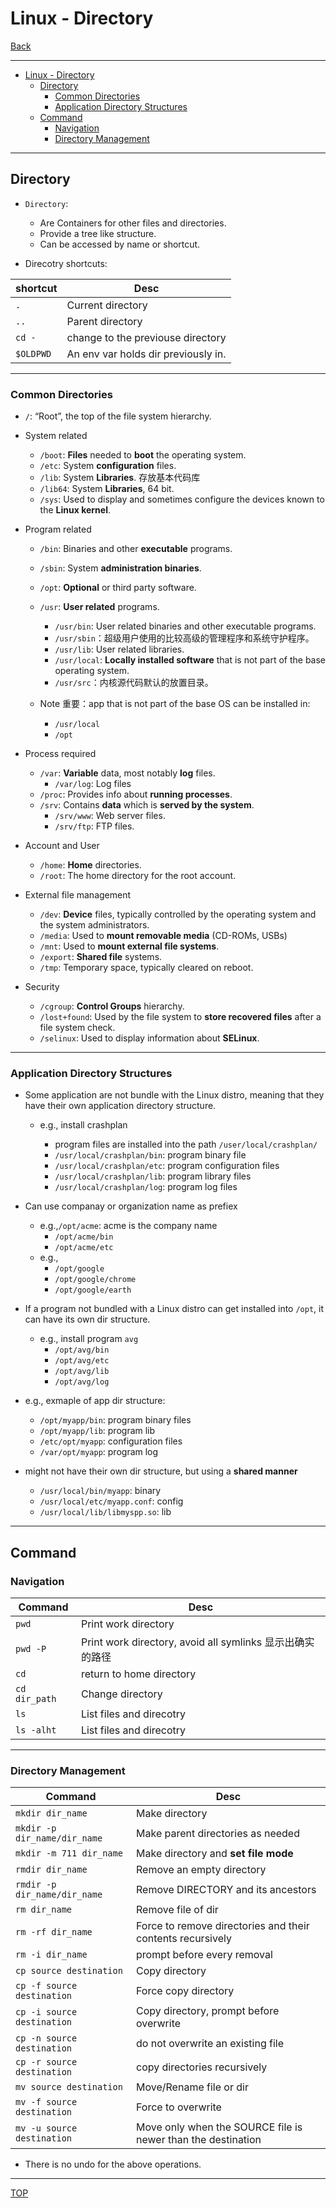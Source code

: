 # Linux - Directory

[Back](../index.md)

---

- [Linux - Directory](#linux---directory)
  - [Directory](#directory)
    - [Common Directories](#common-directories)
    - [Application Directory Structures](#application-directory-structures)
  - [Command](#command)
    - [Navigation](#navigation)
    - [Directory Management](#directory-management)

---

## Directory

- `Directory`:

  - Are Containers for other files and directories.
  - Provide a tree like structure.
  - Can be accessed by name or shortcut.

- Direcotry shortcuts:

| shortcut  | Desc                                |
| --------- | ----------------------------------- |
| `.`       | Current directory                   |
| `..`      | Parent directory                    |
| `cd -`    | change to the previouse directory   |
| `$OLDPWD` | An env var holds dir previously in. |

---

### Common Directories

- `/`: “Root”, the top of the file system hierarchy.

- System related

  - `/boot`: **Files** needed to **boot** the operating system.
  - `/etc`: System **configuration** files.
  - `/lib`: System **Libraries**. 存放基本代码库
  - `/lib64`: System **Libraries**, 64 bit.
  - `/sys`: Used to display and sometimes configure the devices known to the **Linux kernel**.

- Program related

  - `/bin`: Binaries and other **executable** programs.
  - `/sbin`: System **administration binaries**.
  - `/opt`: **Optional** or third party software.
  - `/usr`: **User related** programs.

    - `/usr/bin`: User related binaries and other executable programs.
    - `/usr/sbin`：超级用户使用的比较高级的管理程序和系统守护程序。
    - `/usr/lib`: User related libraries.
    - `/usr/local`: **Locally installed software** that is not part of the base operating system.
    - `/usr/src`：内核源代码默认的放置目录。

  - Note 重要：app that is not part of the base OS can be installed in:
    - `/usr/local`
    - `/opt`

- Process required

  - `/var`: **Variable** data, most notably **log** files.
    - `/var/log`: Log files
  - `/proc`: Provides info about **running processes**.
  - `/srv`: Contains **data** which is **served by the system**.
    - `/srv/www`: Web server files.
    - `/srv/ftp`: FTP files.

- Account and User

  - `/home`: **Home** directories.
  - `/root`: The home directory for the root account.

- External file management

  - `/dev`: **Device** files, typically controlled by the operating system and the system administrators.
  - `/media`: Used to **mount removable media** (CD-ROMs, USBs)
  - `/mnt`: Used to **mount external file systems**.
  - `/export`: **Shared file** systems.
  - `/tmp`: Temporary space, typically cleared on reboot.

- Security
  - `/cgroup`: **Control Groups** hierarchy.
  - `/lost+found`: Used by the file system to **store recovered files** after a file system check.
  - `/selinux`: Used to display information about **SELinux**.

---

### Application Directory Structures

- Some application are not bundle with the Linux distro, meaning that they have their own application directory structure.

  - e.g., install crashplan

    - program files are installed into the path `/user/local/crashplan/`
    - `/usr/local/crashplan/bin`: program binary file
    - `/usr/local/crashplan/etc`: program configuration files
    - `/usr/local/crashplan/lib`: program library files
    - `/usr/local/crashplan/log`: program log files

- Can use companay or organization name as prefiex

  - e.g.,`/opt/acme`: acme is the company name
    - `/opt/acme/bin`
    - `/opt/acme/etc`
  - e.g.,
    - `/opt/google`
    - `/opt/google/chrome`
    - `/opt/google/earth`

- If a program not bundled with a Linux distro can get installed into `/opt`, it can have its own dir structure.
  - e.g., install program `avg`
    - `/opt/avg/bin`
    - `/opt/avg/etc`
    - `/opt/avg/lib`
    - `/opt/avg/log`
- e.g., exmaple of app dir structure:

  - `/opt/myapp/bin`: program binary files
  - `/opt/myapp/lib`: program lib
  - `/etc/opt/myapp`: configuration files
  - `/var/opt/myapp`: program log

- might not have their own dir structure, but using a **shared manner**
  - `/usr/local/bin/myapp`: binary
  - `/usr/local/etc/myapp.conf`: config
  - `/usr/local/lib/libmyspp.so`: lib

---

## Command

### Navigation

| Command       | Desc                                                      |
| ------------- | --------------------------------------------------------- |
| `pwd`         | Print work directory                                      |
| `pwd -P`      | Print work directory, avoid all symlinks 显示出确实的路径 |
| `cd`          | return to home directory                                  |
| `cd dir_path` | Change directory                                          |
| `ls`          | List files and direcotry                                  |
| `ls -alht`    | List files and direcotry                                  |

---

### Directory Management

| Command                      | Desc                                                         |
| ---------------------------- | ------------------------------------------------------------ |
| `mkdir dir_name`             | Make directory                                               |
| `mkdir -p dir_name/dir_name` | Make parent directories as needed                            |
| `mkdir -m 711 dir_name`      | Make directory and **set file mode**                         |
| `rmdir dir_name`             | Remove an empty directory                                    |
| `rmdir -p dir_name/dir_name` | Remove DIRECTORY and its ancestors                           |
| `rm dir_name`                | Remove file of dir                                           |
| `rm -rf dir_name`            | Force to remove directories and their contents recursively   |
| `rm -i dir_name`             | prompt before every removal                                  |
| `cp source destination`      | Copy directory                                               |
| `cp -f source destination`   | Force copy directory                                         |
| `cp -i source destination`   | Copy directory, prompt before overwrite                      |
| `cp -n source destination`   | do not overwrite an existing file                            |
| `cp -r source destination`   | copy directories recursively                                 |
| `mv source destination`      | Move/Rename file or dir                                      |
| `mv -f source destination`   | Force to overwrite                                           |
| `mv -u source destination`   | Move only when the SOURCE file is newer than the destination |

- There is no undo for the above operations.

---

[TOP](#linux---directory)
